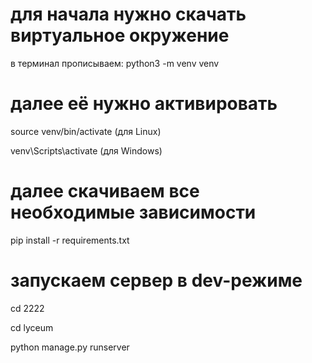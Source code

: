 # для начала нужно скачать виртуальное окружение

в терминал прописываем:
python3 -m venv venv

# далее её нужно активировать

source venv/bin/activate (для Linux)

venv\Scripts\activate (для Windows)

# далее скачиваем все необходимые зависимости

pip install -r requirements.txt

# запускаем сервер в dev-режиме
cd 2222

cd lyceum

python manage.py runserver
